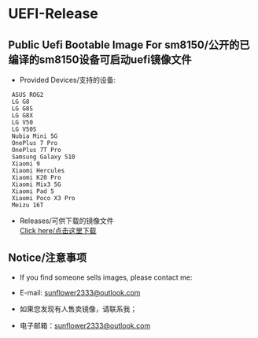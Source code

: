 # UEFI-Release  
## Public Uefi Bootable Image For sm8150/公开的已编译的sm8150设备可启动uefi镜像文件  
  
* Provided Devices/支持的设备:  
```
 ASUS ROG2
 LG G8
 LG G8S
 LG G8X
 LG V50
 LG V50S
 Nubia Mini 5G
 OnePlus 7 Pro
 OnePlus 7T Pro
 Samsung Galaxy S10
 Xiaomi 9
 Xiaomi Hercules
 Xiaomi K20 Pro
 Xiaomi Mix3 5G
 Xiaomi Pad 5
 Xiaomi Poco X3 Pro
 Meizu 16T
```
* Releases/可供下载的镜像文件  
  [Click here/点击这里下载](https://github.com/sunflower2333/UEFI-Release/releases)
  
## Notice/注意事项  
* If you find someone sells images, please contact me:  
* E-mail: sunflower2333@outlook.com  
  
* 如果您发现有人售卖镜像，请联系我；
* 电子邮箱：sunflower2333@outlook.com
